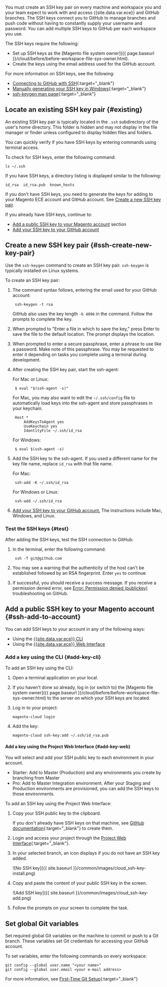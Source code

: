 <div markdown="1">

You must create an SSH key pair on every machine and workspace you and your team expect to work with and access {{site.data.var.ece}} and GitHub branches. The SSH keys connect you to GitHub to manage branches and push code without having to constantly supply your username and password. You can add multiple SSH keys to GitHub per each workspace you use.

The SSH keys require the following:

* Set up SSH keys as the [Magento file system owner]({{ page.baseurl }}/cloud/before/before-workspace-file-sys-owner.html).
* Create the keys using the email address used for the GitHub account.

For more information on SSH keys, see the following:

*	[Connecting to GitHub with SSH](https://help.github.com/articles/connecting-to-github-with-ssh/){:target="_blank"}
*	[Manually generating your SSH key in Windows](https://docs.joyent.com/public-cloud/getting-started/ssh-keys/generating-an-ssh-key-manually/manually-generating-your-ssh-key-in-windows){:target="_blank"}
*	[ssh-keygen man page](http://linux.die.net/man/1/ssh-keygen){:target="_blank"}

## Locate an existing SSH key pair {#existing}
An existing SSH key pair is typically located in the `.ssh` subdirectory of the user's home directory. This folder is hidden and may not display in the file manager or finder unless configured to display hidden files and folders.

You can quickly verify if you have SSH keys by entering commands using terminal access.

To check for SSH keys, enter the following command:

	ls ~/.ssh

If you have SSH keys, a directory listing is displayed similar to the following:

	id_rsa  id_rsa.pub  known_hosts

If you don't have SSH keys, you need to generate the keys for adding to your Magento ECE account and GitHub account. See [Create a new SSH key pair](#ssh-create-new-key-pair).

If you already have SSH keys, continue to:
* [Add a public SSH key to your Magento account](#ssh-add-to-account) section
* [Add your SSH key to your GitHub account](https://help.github.com/articles/adding-a-new-ssh-key-to-your-github-account/)

## Create a new SSH key pair {#ssh-create-new-key-pair}
Use the `ssh-keygen` command to create an SSH key pair. `ssh-keygen` is typically installed on Linux systems.

To create an SSH key pair:

1. The command syntax follows, entering the email used for your GitHub account:

		ssh-keygen -t rsa

	GitHub also uses the key length `-b 4096` in the command.
	Follow the prompts to complete the key.

2. When prompted to "Enter a file in which to save the key," press Enter to save the file to the default location. The prompt displays the location.

3. When prompted to enter a secure passphrase, enter a phrase to use like a password. Make note of this passphrase. You may be requested to enter it depending on tasks you complete using a terminal during development.

4. After creating the SSH key pair, start the ssh-agent:

	For Mac or Linux:

		$ eval "$(ssh-agent -s)"
	For Mac, you may also want to edit the  `~/.ssh/config` file to automatically load keys into the ssh-agent and store passphrases in your keychain.

		Host *
			AddKeysToAgent yes
			UseKeychain yes
			IdentityFile ~/.ssh/id_rsa

	For Windows:

		$ eval $(ssh-agent -s)

5. Add the SSH key to the ssh-agent. If you used a different name for the key file name, replace `id_rsa` with that file name.

	For Mac:

		ssh-add -K ~/.ssh/id_rsa

	For Windows or Linux:

		ssh-add ~/.ssh/id_rsa

6. [Add your SSH key to your GitHub account.](https://help.github.com/articles/adding-a-new-ssh-key-to-your-github-account/) The instructions include Mac, Windows, and Linux.

### Test the SSH keys {#test}

After adding the SSH keys, test the SSH connection to GitHub:

1. In the terminal, enter the following command:

		ssh -T git@github.com

2. You may see a warning that the authenticity of the host can't be established followed by an RSA fingerprint. Enter `yes` to continue.

3. If successful, you should receive a success message. If you receive a permission denied error, see [Error: Permission denied (publickey)](https://help.github.com/articles/error-permission-denied-publickey) troubleshooting on GitHub.


## Add a public SSH key to your Magento account {#ssh-add-to-account}
You can add SSH keys to your account in any of the following ways:

*	Using the [{{site.data.var.ece}} CLI](#add-key-cli)
*	Using the [{{site.data.var.ece}} Web Interface](#add-key-web)

### Add a key using the CLI {#add-key-cli}
To add an SSH key using the CLI:

1.	Open a terminal application on your local.
2.	If you haven't done so already, log in (or switch to) the [Magento file system owner]({{ page.baseurl }}/cloud/before/before-workspace-file-sys-owner.html) to the server on which your SSH keys are located.

3.	Log in to your project:

		magento-cloud login

3.	Add the key:

		magento-cloud ssh-key:add ~/.ssh/id_rsa.pub

#### Add a key using the Project Web Interface {#add-key-web}
You will select and add your SSH public key to each environment in your account.

* Starter: Add to Master (Production) and any environments you create by branching from Master
* Pro: Add to Master Integration environment. After your Staging and Production environments are provisioned, you can add the SSH keys to those environments.

To add an SSH key using the Project Web Interface:

1.	Copy your SSH public key to the clipboard.

	If you don't already have SSH keys on that machine, see [GitHub documentation](https://help.github.com/articles/generating-an-ssh-key){:target="_blank"} to create them.
2.	Login and access your project through the [Project Web Interface](https://accounts.magento.cloud){:target="_blank"}.
3.	In your selected branch, an icon displays if you do not have an SSH key added.

	![No SSH key]({{ site.baseurl }}/common/images/cloud_ssh-key-install.png)
4.	Copy and paste the content of your public SSH key in the screen.

	![Add SSH key]({{ site.baseurl }}/common/images/cloud_ssh-key-add.png)
5.	Follow the prompts on your screen to complete the task.

## Set global Git variables
Set required global Git variables on the machine to commit or push to a Git branch. These variables set Git credentials for accessing your GitHub account.

To set variables, enter the following commands on every workspace:

	git config --global user.name "<your name>"
	git config --global user.email <your e-mail address>

For more information, see [First-Time Git Setup](https://git-scm.com/book/en/v2/Getting-Started-First-Time-Git-Setup#_first_time){:target="_blank"}
</div>